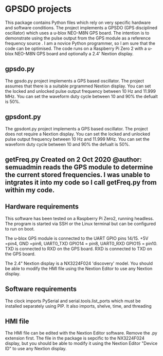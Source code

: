 # GPSDO projects
This package contains Python files which rely on very specific hardware and software conditions. 
The project implements a GPSDO (GPS disciplined oscillator) which uses a u-blox NEO-M8N GPS board. 
The intention is to demonstrate using the pulse output from the GPS module as a reference frequency source . 
I am a novice Python programmer, so I am sure that the code can be optimised. 
The code runs on a Raspberry Pi Zero 2 with a u-blox NEO-M8N GPS board and optionally a 2.4' Nextion display.

## gpsdo.py

The gpsdo.py project implements a GPS based oscillator. The project assumes that there is a suitable prgrammed Nextion display. 
You can set the locked and unlocked pulse output frequency between 10 Hz and 11.999 MHz. 
You can set the waveform duty cycle between 10 and 90% the defualt is 50%.

## gpsdont.py
The gpsdont.py project implements a GPS based oscillator. The project does not require a Nextion display. 
You can set the locked and unlocked pulse output frequency between 10 Hz and 11.999 MHz. 
You can set the waveform duty cycle between 10 and 90% the defualt is 50%.

## getFreq.py Created on 2 Oct 2020 @author: semuadmin reads the GPS module to determine the current stored frequencies. I was unable to intgrates it into my code so I call getFreq.py from within my code.

 

## Hardware requirements
This software has been tested on a Raspberry Pi Zero2, running headless. The program is started via SSH or the Linux terminal but can be configured to run on boot.

The u-blox GPS module is connected to the UART GPIO pins 14/15. +5V =pin4, GND =pin6, UART0_TXD GPIO14 = pin8, UART0_RXD GPIO15 = pin10. 
TXD is connected to RXD on the GPS board. RXD is connected to TXD on the GPS board. 

The 2.4" Nextion display is a NX3224F024 'discovery' model.
You should be able to modify the HMI file using the Nextion Editor to use any Nextion display.


## Software requirements
The clock imports PySerial and serial.tools.list_ports which must be installed separately using PIP.
It also imports, shelve, time, and threading 

## HMI file
The HMI file can be edited with the Nextion Editor software. Remove the .py extension first. The file in the package is sepcific to the NX3224F024 display, but you should be able to modify it using the Nextion Editor "Device ID" to use any Nextion display.
 

